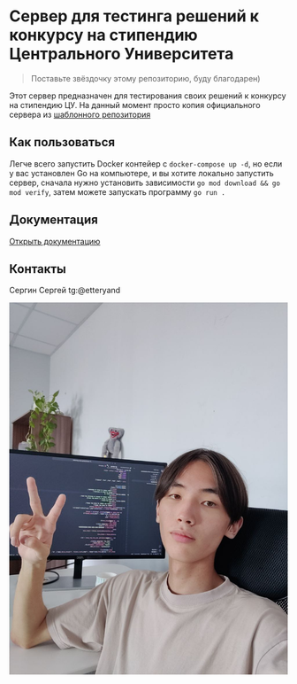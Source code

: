 # Сервер для тестинга решений к конкурсу на стипендию Центрального Университета

> Поставьте звёздочку этому репозиторию, буду благодарен)

Этот сервер предназначен для тестирования своих решений к конкурсу на стипендию ЦУ. На данный момент просто копия официального сервера из [шаблонного репозитория](https://github.com/central-university-scholarship/-matchmaking-v2-matchmaking-template)

## Как пользоваться

Легче всего запустить Docker контейер с `docker-compose up -d`, но если у вас установлен Go на компьютере, и вы хотите локально запустить сервер, сначала нужно установить зависимости `go mod download && go mod verify`, затем можете запускать программу `go run .`

## Документация

[Открыть документацию](/docs/docs.md)

## Контакты

Сергин Сергей tg:@etteryand 

<img src="docs/descpicable_me.jpg" alt="Я в офисе потратил час на этот скрипт"  />
